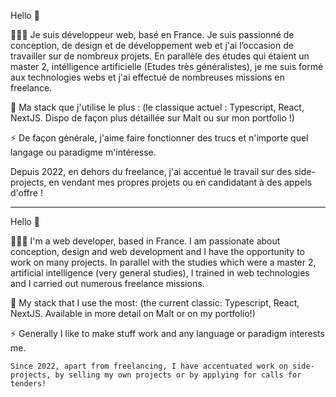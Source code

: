 Hello 👋

👨🏻‍💻 Je suis développeur web, basé en France. Je suis passionné de conception, de design et de développement web et j'ai l’occasion de travailler sur de nombreux projets.
En parallèle des études qui étaient un master 2, intélligence artificielle (Etudes très généralistes), je me suis formé aux technologies webs et j'ai effectué de nombreuses missions en freelance.

🚀 Ma stack que j'utilise le plus : (le classique actuel : Typescript, React, NextJS. Dispo de façon plus détaillée sur Malt ou sur mon portfolio !)

⚡️ De façon générale, j'aime faire fonctionner des trucs et n'importe quel langage ou paradigme m'intéresse.

   Depuis 2022, en dehors du freelance, j'ai accentué le travail sur des side-projects, en vendant mes propres projets ou en candidatant à des appels d'offre !

---

Hello 👋

👨🏻‍💻 I'm a web developer, based in France. I am passionate about conception, design and web development and I have the opportunity to work on many projects.
In parallel with the studies which were a master 2, artificial intelligence (very general studies), I trained in web technologies and I carried out numerous freelance missions.

🚀 My stack that I use the most: (the current classic: Typescript, React, NextJS. Available in more detail on Malt or on my portfolio!)

⚡️ Generally I like to make stuff work and any language or paradigm interests me.

    Since 2022, apart from freelancing, I have accentuated work on side-projects, by selling my own projects or by applying for calls for tenders!
